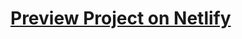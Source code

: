 # [Preview Project on Netlify](https://625edb7e9cd2212aa29bccf5--darling-pasca-304cb9.netlify.app/)
